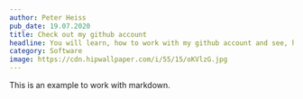 ```yaml
---
author: Peter Heiss
pub_date: 19.07.2020
title: Check out my github account
headline: You will learn, how to work with my github account and see, how i work with it.
category: Software
image: https://cdn.hipwallpaper.com/i/55/15/oKVlzG.jpg
---
```

This is an example to work with markdown.
